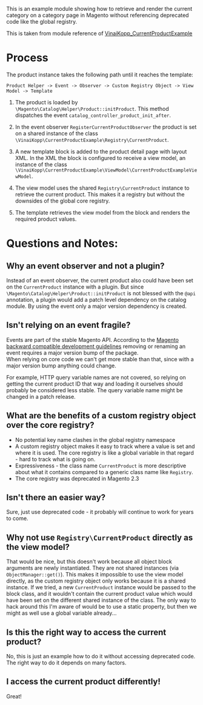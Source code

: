 This is an example module showing how to retrieve and render the current category on a
category page in Magento without referencing deprecated code like the global registry.

This is taken from module reference of [VinaiKopp_CurrentProductExample](https://github.com/Vinai/module-current-product-example)
 
# Process

The product instance takes the following path until it reaches the template:  

`Product Helper -> Event -> Observer -> Custom Registry Object -> View Model -> Template`


1. The product is loaded by `\Magento\Catalog\Helper\Product::initProduct`.
   This method dispatches the event `catalog_controller_product_init_after`.
   
2. In the event observer `RegisterCurrentProductObserver` the product is set on a shared instance of
   the class `\VinaiKopp\CurrentProductExample\Registry\CurrentProduct`.
   
3. A new template block is added to the product detail page with layout XML.
   In the XML the block is configured to receive a view model,
   an instance of the class `\VinaiKopp\CurrentProductExample\ViewModel\CurrentProductExampleViewModel`.
   
4. The view model uses the shared `Registry\CurrentProduct` instance to
   retrieve the current product. This makes it a registry but without
   the downsides of the global core registry.
   
5. The template retrieves the view model from the block and renders the required product values.


# Questions and Notes:

## Why an event observer and not a plugin?

Instead of an event observer, the current product also could have been set
on the `CurrentProduct` instance with a plugin. But since `\Magento\Catalog\Helper\Product::initProduct` is not
blessed with the `@api` annotation, a plugin would add a patch level dependency on the catalog module.
By using the event only a major version dependency is created. 


## Isn't relying on an event fragile?

Events are part of the stable Magento API. According to the
[Magento backward compatible development guidelines](https://devdocs.magento.com/guides/v2.3/contributor-guide/backward-compatible-development/) removing or renaming an event
requires a major version bump of the package.  
When relying on core code we can't get more stable than that, since with a major version
bump anything could change.

For example, HTTP query variable names are not covered, so relying on getting
the current product ID that way and loading it ourselves should probably be
considered less stable. The query variable name might be changed in a patch release.


## What are the benefits of a custom registry object over the core registry?

* No potential key name clashes in the global registry namespace
* A custom registry object makes it easy to track where a value is set and where it is used.
  The core registry is like a global variable in that regard - hard to track what is going on.
* Expressiveness - the class name `CurrentProduct` is more descriptive about what it contains 
  compared to a generic class name like `Registry`.
* The core registry was deprecated in Magento 2.3


## Isn't there an easier way?

Sure, just use deprecated code - it probably will continue to work for years to come.


## Why not use `Registry\CurrentProduct` directly as the view model?

That would be nice, but this doesn't work because all object block arguments
are newly instantiated. They are not shared instances (via `ObjectManager::get()`).
This makes it impossible to use the view model directly, as the custom registry object
only works because it is a shared instance.
If we tried, a new `CurrentProduct` instance would be passed to the block class,
and it wouldn't contain the current product value which would have been set on the different 
shared instance of the class.
The only way to hack around this I'm aware of would be to use a static property, but
then we might as well use a global variable already...


## Is this the right way to access the current product?

No, this is just an example how to do it without accessing deprecated code.
The right way to do it depends on many factors.


## I access the current product differently!

Great!
